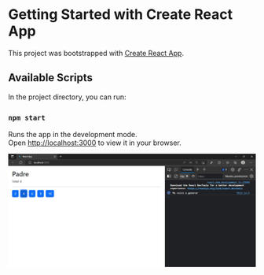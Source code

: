 # Getting Started with Create React App

This project was bootstrapped with [Create React App](https://github.com/facebook/create-react-app).

## Available Scripts

In the project directory, you can run:

### `npm start`

Runs the app in the development mode.\
Open [http://localhost:3000](http://localhost:3000) to view it in your browser.

![alt tag](https://github.com/juancr5/Aplicaciones-React/blob/main/images/05%20Use%20Callback.jpg)<br/>

